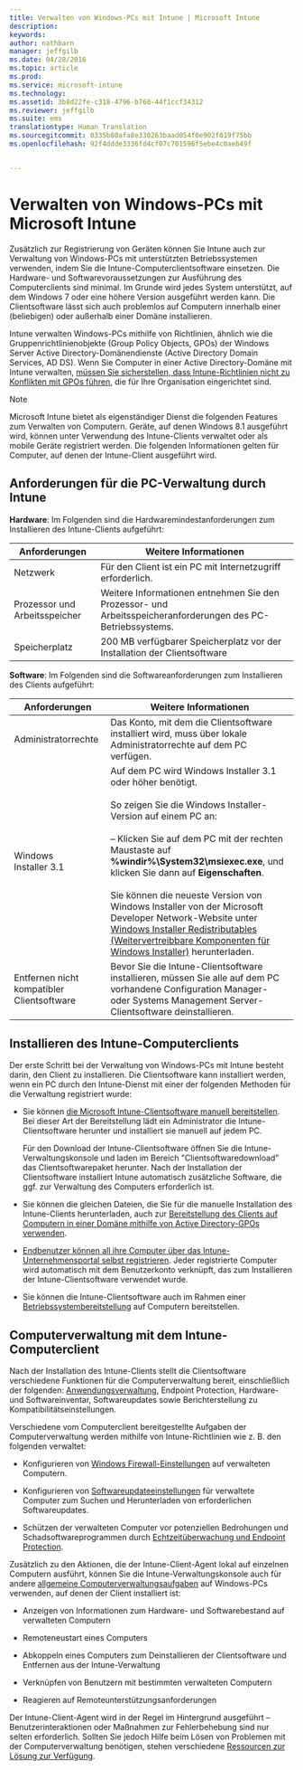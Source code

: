 ```yaml
---
title: Verwalten von Windows-PCs mit Intune | Microsoft Intune
description: 
keywords: 
author: nathbarn
manager: jeffgilb
ms.date: 04/28/2016
ms.topic: article
ms.prod: 
ms.service: microsoft-intune
ms.technology: 
ms.assetid: 3b8d22fe-c318-4796-b760-44f1ccf34312
ms.reviewer: jeffgilb
ms.suite: ems
translationtype: Human Translation
ms.sourcegitcommit: 0335b80afa8e330263baad054f0e902f019f75bb
ms.openlocfilehash: 92f4ddde3336fd4cf07c701596f5ebe4c0aeb49f


---
```


# Verwalten von Windows-PCs mit Microsoft Intune
Zusätzlich zur Registrierung von Geräten können Sie Intune auch zur Verwaltung von Windows-PCs mit unterstützten Betriebssystemen verwenden, indem Sie die Intune-Computerclientsoftware einsetzen. Die Hardware- und Softwarevoraussetzungen zur Ausführung des Computerclients sind minimal. Im Grunde wird jedes System unterstützt, auf dem Windows 7 oder eine höhere Version ausgeführt werden kann.  Die Clientsoftware lässt sich auch problemlos auf Computern innerhalb einer (beliebigen) oder außerhalb einer Domäne installieren.

Intune verwalten Windows-PCs mithilfe von Richtlinien, ähnlich wie die Gruppenrichtlinienobjekte (Group Policy Objects, GPOs) der Windows Server Active Directory-Domänendienste (Active Directory Domain Services, AD DS). Wenn Sie Computer in einer Active Directory-Domäne mit Intune verwalten, [müssen Sie sicherstellen, dass Intune-Richtlinien nicht zu Konflikten mit GPOs führen](resolve-gpo-and-microsoft-intune-policy-conflicts.md), die für Ihre Organisation eingerichtet sind.

> [!NOTE]
> Microsoft Intune bietet als eigenständiger Dienst die folgenden Features zum Verwalten von Computern. Geräte, auf denen Windows 8.1 ausgeführt wird, können unter Verwendung des Intune-Clients verwaltet oder als mobile Geräte registriert werden. Die folgenden Informationen gelten für Computer, auf denen der Intune-Client ausgeführt wird.

## Anforderungen für die PC-Verwaltung durch Intune

**Hardware**: Im Folgenden sind die Hardwaremindestanforderungen zum Installieren des Intune-Clients aufgeführt:

|Anforderungen|Weitere Informationen|
|---------------|--------------------|
|Netzwerk|Für den Client ist ein PC mit Internetzugriff erforderlich.|
|Prozessor und Arbeitsspeicher|Weitere Informationen entnehmen Sie den Prozessor- und Arbeitsspeicheranforderungen des PC-Betriebssystems.|
|Speicherplatz|200 MB verfügbarer Speicherplatz vor der Installation der Clientsoftware|

**Software**: Im Folgenden sind die Softwareanforderungen zum Installieren des Clients aufgeführt:

|Anforderungen|Weitere Informationen|
|---------------|--------------------|
|Administratorrechte|Das Konto, mit dem die Clientsoftware installiert wird, muss über lokale Administratorrechte auf dem PC verfügen.|
|Windows Installer 3.1|Auf dem PC wird Windows Installer 3.1 oder höher benötigt.<br /><br />So zeigen Sie die Windows Installer-Version auf einem PC an:<br /><br />– Klicken Sie auf dem PC mit der rechten Maustaste auf **%windir%\System32\msiexec.exe**, und klicken Sie dann auf **Eigenschaften**.<br /><br />Sie können die neueste Version von Windows Installer von der Microsoft Developer Network-Website unter [Windows Installer Redistributables (Weitervertreibbare Komponenten für Windows Installer)](http://go.microsoft.com/fwlink/?LinkID=234258) herunterladen.|
|Entfernen nicht kompatibler Clientsoftware|Bevor Sie die Intune-Clientsoftware installieren, müssen Sie alle auf dem PC vorhandene Configuration Manager- oder Systems Management Server-Clientsoftware deinstallieren.|

## Installieren des Intune-Computerclients
Der erste Schritt bei der Verwaltung von Windows-PCs mit Intune besteht darin, den Client zu installieren. Die Clientsoftware kann installiert werden, wenn ein PC durch den Intune-Dienst mit einer der folgenden Methoden für die Verwaltung registriert wurde:

-   Sie können [die Microsoft Intune-Clientsoftware manuell bereitstellen](install-the-windows-pc-client-with-microsoft-intune.md#to-manually-deploy-the-client-software). Bei dieser Art der Bereitstellung lädt ein Administrator die Intune-Clientsoftware herunter und installiert sie manuell auf jedem PC.

    Für den Download der Intune-Clientsoftware öffnen Sie die Intune-Verwaltungskonsole und laden im Bereich "Clientsoftwaredownload" das Clientsoftwarepaket herunter. Nach der Installation der Clientsoftware installiert Intune automatisch zusätzliche Software, die ggf. zur Verwaltung des Computers erforderlich ist.

-   Sie können die gleichen Dateien, die Sie für die manuelle Installation des Intune-Clients herunterladen, auch zur [Bereitstellung des Clients auf Computern in einer Domäne mithilfe von Active Directory-GPOs verwenden](install-the-windows-pc-client-with-microsoft-intune.md#to-automatically-deploy-the-client-software-by-using-group-policy).

-   [Endbenutzer können all ihre Computer über das Intune-Unternehmensportal selbst registrieren](install-the-windows-pc-client-with-microsoft-intune.md#how-users-can-self-enroll-their-computers). Jeder registrierte Computer wird automatisch mit dem Benutzerkonto verknüpft, das zum Installieren der Intune-Clientsoftware verwendet wurde.

-   Sie können die Intune-Clientsoftware auch im Rahmen einer [Betriebssystembereitstellung](install-the-windows-pc-client-with-microsoft-intune.md#install-the-microsoft-intune-client-software-as-part-of-an-image) auf Computern bereitstellen.

## Computerverwaltung mit dem Intune-Computerclient
Nach der Installation des Intune-Clients stellt die Clientsoftware verschiedene Funktionen für die Computerverwaltung bereit, einschließlich der folgenden: [Anwendungsverwaltung](deploy-apps-in-microsoft-intune.md), Endpoint Protection, Hardware- und Softwareinventar, Softwareupdates sowie Berichterstellung zu Kompatibilitätseinstellungen.

Verschiedene vom Computerclient bereitgestellte Aufgaben der Computerverwaltung werden mithilfe von Intune-Richtlinien wie z. B. den folgenden verwaltet:

-   Konfigurieren von [Windows Firewall-Einstellungen](help-protect-windows-pcs-using-windows-firewall-policies-in-microsoft-intune.md) auf verwalteten Computern.

-   Konfigurieren von [Softwareupdateeinstellungen](keep-windows-pcs-up-to-date-with-software-updates-in-microsoft-intune.md) für verwaltete Computer zum Suchen und Herunterladen von erforderlichen Softwareupdates.

-   Schützen der verwalteten Computer vor potenziellen Bedrohungen und Schadsoftwareprogrammen durch [Echtzeitüberwachung und Endpoint Protection](help-secure-windows-pcs-with-endpoint-protection-for-microsoft-intune.md).

Zusätzlich zu den Aktionen, die der Intune-Client-Agent lokal auf einzelnen Computern ausführt, können Sie die Intune-Verwaltungskonsole auch für andere [allgemeine Computerverwaltungsaufgaben](common-windows-pc-management-tasks-with-the-microsoft-intune-computer-client.md) auf Windows-PCs verwenden, auf denen der Client installiert ist:

-   Anzeigen von Informationen zum Hardware- und Softwarebestand auf verwalteten Computern

-   Remoteneustart eines Computers

-   Abkoppeln eines Computers zum Deinstallieren der Clientsoftware und Entfernen aus der Intune-Verwaltung

-   Verknüpfen von Benutzern mit bestimmten verwalteten Computern

-   Reagieren auf Remoteunterstützungsanforderungen

Der Intune-Client-Agent wird in der Regel im Hintergrund ausgeführt – Benutzerinteraktionen oder Maßnahmen zur Fehlerbehebung sind nur selten erforderlich. Sollten Sie jedoch Hilfe beim Lösen von Problemen mit der Computerverwaltung benötigen, stehen verschiedene [Ressourcen zur Lösung zur Verfügung](/intune/troubleshoot/troubleshoot-client-setup-in-microsoft-intune).



<!--HONumber=Jun16_HO4-->


